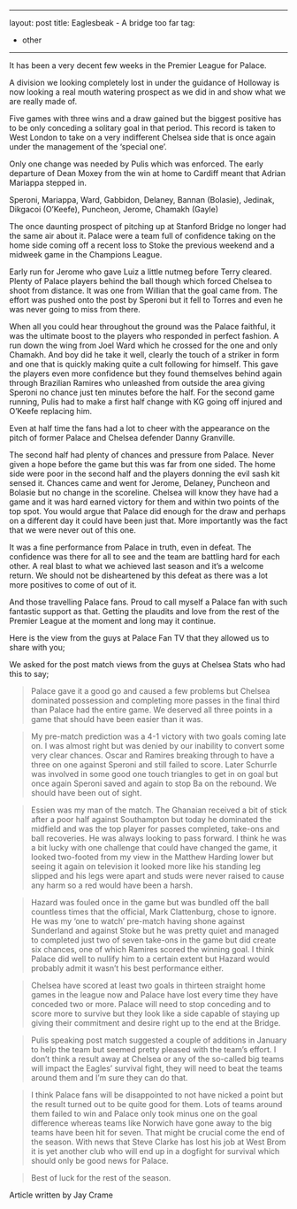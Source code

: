 ---
layout: post
title: Eaglesbeak - A bridge too far
tag:
 - other
 ---
 It has been a very decent few weeks in the Premier League for Palace.

A division we looking completely lost in under the guidance of Holloway is now looking a real mouth watering prospect as we did in and show what we are really made of.

Five games with three wins and a draw gained but the biggest positive has to be only conceding a solitary goal in that period. This record is taken to West London to take on a very indifferent Chelsea side that is once again under the management of the ‘special one’.

Only one change was needed by Pulis which was enforced. The early departure of Dean Moxey from the win at home to Cardiff meant that Adrian Mariappa stepped in.

Speroni, Mariappa, Ward, Gabbidon, Delaney, Bannan (Bolasie), Jedinak, Dikgacoi (O’Keefe), Puncheon, Jerome, Chamakh (Gayle)

The once daunting prospect of pitching up at Stanford Bridge no longer had the same air about it. Palace were a team full of confidence taking on the home side coming off a recent loss to Stoke the previous weekend and a midweek game in the Champions League.

Early run for Jerome who gave Luiz a little nutmeg before Terry cleared. Plenty of Palace players behind the ball though which forced Chelsea to shoot from distance. It was one from Willian that the goal came from. The effort was pushed onto the post by Speroni but it fell to Torres and even he was never going to miss from there.

When all you could hear throughout the ground was the Palace faithful, it was the ultimate boost to the players who responded in perfect fashion. A run down the wing from Joel Ward which he crossed for the one and only Chamakh. And boy did he take it well, clearly the touch of a striker in form and one that is quickly making quite a cult following for himself. This gave the players even more confidence but they found themselves behind again through Brazilian Ramires who unleashed from outside the area giving Speroni no chance just ten minutes before the half. For the second game running, Pulis had to make a first half change with KG going off injured and O’Keefe replacing him.  

Even at half time the fans had a lot to cheer with the appearance on the pitch of former Palace and Chelsea defender Danny Granville.

The second half had plenty of chances and pressure from Palace. Never given a hope before the game but this was far from one sided. The home side were poor in the second half and the players donning the evil sash kit sensed it. Chances came and went for Jerome, Delaney, Puncheon and Bolasie but no change in the scoreline. Chelsea will know they have had a game and it was hard earned victory for them and within two points of the top spot. You would argue that Palace did enough for the draw and perhaps on a different day it could have been just that. More importantly was the fact that we were never out of this one.

It was a fine performance from Palace in truth, even in defeat. The confidence was there for all to see and the team are battling hard for each other. A real blast to what we achieved last season and it’s a welcome return. We should not be disheartened by this defeat as there was a lot more positives to come of out of it.

And those travelling Palace fans. Proud to call myself a Palace fan with such fantastic support as that. Getting the plaudits and love from the rest of the Premier League at the moment and long may it continue.

Here is the view from the guys at Palace Fan TV that they allowed us to share with you;

We asked for the post match views from the guys at Chelsea Stats who had this to say;

> Palace gave it a good go and caused a few problems but Chelsea dominated possession and completing more passes in the final third than Palace had the entire game. We deserved all three points in a game that should have been easier than it was.  

> My pre-match prediction was a 4-1 victory with two goals coming late on. I was almost right but was denied by our inability to convert some very clear chances. Oscar and Ramires breaking through to have a three on one against Speroni and still failed to score. Later Schurrle was involved in some good one touch triangles to get in on goal but once again Speroni saved and again to stop Ba on the rebound. We should have been out of sight.
 
> Essien was my man of the match. The Ghanaian received a bit of stick after a poor half against Southampton but today he dominated the midfield and was the top player for passes completed, take-ons and ball recoveries. He was always looking to pass forward. I think he was a bit lucky with one challenge that could have changed the game, it looked two-footed from my view in the Matthew Harding lower but seeing it again on television it looked more like his standing leg slipped and his legs were apart and studs were never raised to cause any harm so a red would have been a harsh.
 
> Hazard was fouled once in the game but was bundled off the ball countless times that the official, Mark Clattenburg, chose to ignore. He was my ‘one to watch’ pre-match having shone against Sunderland and against Stoke but he was pretty quiet and managed to completed just two of seven take-ons in the game but did create six chances, one of which Ramires scored the winning goal. I think Palace did well to nullify him to a certain extent but Hazard would probably admit it wasn’t his best performance either.
 
> Chelsea have scored at least two goals in thirteen straight home games in the league now and Palace have lost every time they have conceded two or more. Palace will need to stop conceding and to score more to survive but they look like a side capable of staying up giving their commitment and desire right up to the end at the Bridge.
 
> Pulis speaking post match suggested a couple of additions in January to help the team but seemed pretty pleased with the team’s effort. I don’t think a result away at Chelsea or any of the so-called big teams will impact the Eagles’ survival fight, they will need to beat the teams around them and I’m sure they can do that.
 
> I think Palace fans will be disappointed to not have nicked a point but the result turned out to be quite good for them. Lots of teams around them failed to win and Palace only took minus one on the goal difference whereas teams like Norwich have gone away to the big teams have been hit for seven. That might be crucial come the end of the season. With news that Steve Clarke has lost his job at West Brom it is yet another club who will end up in a dogfight for survival which should only be good news for Palace.
 
> Best of luck for the rest of the season.
 

Article written by Jay Crame
